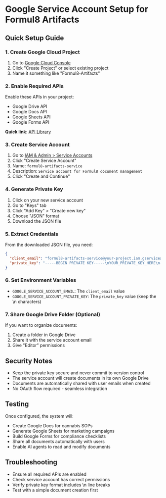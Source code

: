 # Google Service Account Setup for Formul8 Artifacts

## Quick Setup Guide

### 1. Create Google Cloud Project
1. Go to [Google Cloud Console](https://console.cloud.google.com/)
2. Click "Create Project" or select existing project
3. Name it something like "Formul8-Artifacts"

### 2. Enable Required APIs
Enable these APIs in your project:
- Google Drive API
- Google Docs API  
- Google Sheets API
- Google Forms API

**Quick link**: [API Library](https://console.cloud.google.com/apis/library)

### 3. Create Service Account
1. Go to [IAM & Admin > Service Accounts](https://console.cloud.google.com/iam-admin/serviceaccounts)
2. Click "Create Service Account"
3. Name: `formul8-artifacts-service`
4. Description: `Service account for Formul8 document management`
5. Click "Create and Continue"

### 4. Generate Private Key
1. Click on your new service account
2. Go to "Keys" tab
3. Click "Add Key" > "Create new key"
4. Choose "JSON" format
5. Download the JSON file

### 5. Extract Credentials
From the downloaded JSON file, you need:

```json
{
  "client_email": "formul8-artifacts-service@your-project.iam.gserviceaccount.com",
  "private_key": "-----BEGIN PRIVATE KEY-----\nYOUR_PRIVATE_KEY_HERE\n-----END PRIVATE KEY-----\n"
}
```

### 6. Set Environment Variables
- `GOOGLE_SERVICE_ACCOUNT_EMAIL`: The `client_email` value
- `GOOGLE_SERVICE_ACCOUNT_PRIVATE_KEY`: The `private_key` value (keep the \n characters)

### 7. Share Google Drive Folder (Optional)
If you want to organize documents:
1. Create a folder in Google Drive
2. Share it with the service account email
3. Give "Editor" permissions

## Security Notes
- Keep the private key secure and never commit to version control
- The service account will create documents in its own Google Drive
- Documents are automatically shared with user emails when created
- No OAuth flow required - seamless integration

## Testing
Once configured, the system will:
- Create Google Docs for cannabis SOPs
- Generate Google Sheets for marketing campaigns  
- Build Google Forms for compliance checklists
- Share all documents automatically with users
- Enable AI agents to read and modify documents

## Troubleshooting
- Ensure all required APIs are enabled
- Check service account has correct permissions
- Verify private key format includes \n line breaks
- Test with a simple document creation first